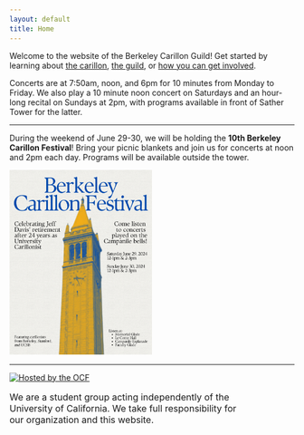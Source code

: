 ```yaml
---
layout: default
title: Home
---
```


Welcome to the website of the Berkeley Carillon Guild! Get started by learning about [the carillon](/about), [the guild](/guild), or [how you can get involved](/playing).

Concerts are at 7:50am, noon, and 6pm for 10 minutes from Monday to Friday. We also play a 10 minute noon concert on Saturdays and an hour-long recital on Sundays at 2pm, with programs available in front of Sather Tower for the latter.

___

During the weekend of June 29-30, we will be holding the <b>10th Berkeley Carillon Festival</b>!
Bring your picnic blankets and join us for concerts at noon and 2pm each day.
Programs will be available outside the tower.

<img src="/assets/bcf24-flyer.png" width="50%">

___

<div style="display: flex; flex-direction: row; align-items: center; flex-wrap: wrap">
    <a target="_blank" href="https://www.ocf.berkeley.edu" style="margin-right: 10px">
        <img src="http://www.ocf.berkeley.edu/hosting-logos/ocf-hosted-penguin.svg"
        alt="Hosted by the OCF" style="border: 0;"></img>
    </a>
    <p style="font-size: 12pt; max-width: 80%"> 
        We are a student group acting independently of the University of California. We take full
        responsibility for our organization and this website.
    </p>
</div>